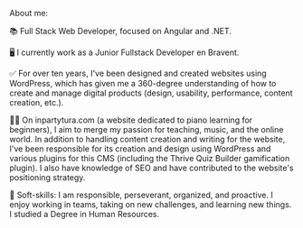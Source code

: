 About me: 

📚 Full Stack Web Developer, focused on Angular and .NET.

🖥️ I currently work as a Junior Fullstack Developer en Bravent.

✅ For over ten years, I've been designed and created websites using WordPress, which has given me a 360-degree understanding of how to create and manage digital products (design, usability, performance, content creation, etc.).

👩‍🏫 On inpartytura.com (a website dedicated to piano learning for beginners), I aim to merge my passion for teaching, music, and the online world. In addition to handling content creation and writing for the website, I've been responsible for its creation and design using WordPress and various plugins for this CMS (including the Thrive Quiz Builder gamification plugin). I also have knowledge of SEO and have contributed to the website's positioning strategy.

👩 Soft-skills: I am responsible, perseverant, organized, and proactive. I enjoy working in teams, taking on new challenges, and learning new things. I studied a Degree in Human Resources.

